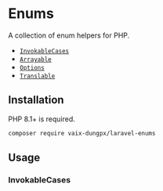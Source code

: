 # Enums

A collection of enum helpers for PHP.

- [`InvokableCases`](#invokablecases)
- [`Arrayable`](#arrayable)
- [`Options`](#options)
- [`Translable`](#translable)

## Installation

PHP 8.1+ is required.

```sh
composer require vaix-dungpx/laravel-enums
```

## Usage

### InvokableCases
